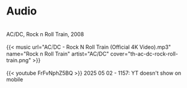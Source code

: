 # Audio

<br />
AC/DC, Rock n Roll Train, 2008<br />
<br />
{{< music url="AC⧸DC - Rock N Roll Train (Official 4K Video).mp3" name="Rock n Roll Train" artist="AC/DC" cover="th-ac-dc-rock-roll-train.png" >}}<br />
<br />
{{< youtube FrFvNphZ5BQ >}}
2025 05 02 - 1157: YT doesn't show on mobile

